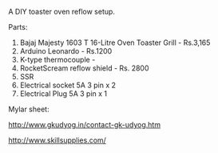 A DIY toaster oven reflow setup.

Parts:

1. Bajaj Majesty 1603 T 16-Litre Oven Toaster Grill - Rs.3,165
2. Arduino Leonardo - Rs.1200
3. K-type thermocouple - 
4. RocketScream reflow shield - Rs. 2800
5. SSR
6. Electrical socket 5A 3 pin x 2
7. Electrical Plug 5A 3 pin x 1


Mylar sheet:

http://www.gkudyog.in/contact-gk-udyog.htm

http://www.skillsupplies.com/

 